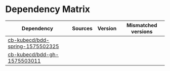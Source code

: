 # Dependency Matrix

Dependency | Sources | Version | Mismatched versions
---------- | ------- | ------- | -------------------
[cb-kubecd/bdd-spring-1575502325](https://github.com/cb-kubecd/bdd-spring-1575502325.git) |  | []() | 
[cb-kubecd/bdd-gh-1575503011](https://github.com/cb-kubecd/bdd-gh-1575503011.git) |  | []() | 
